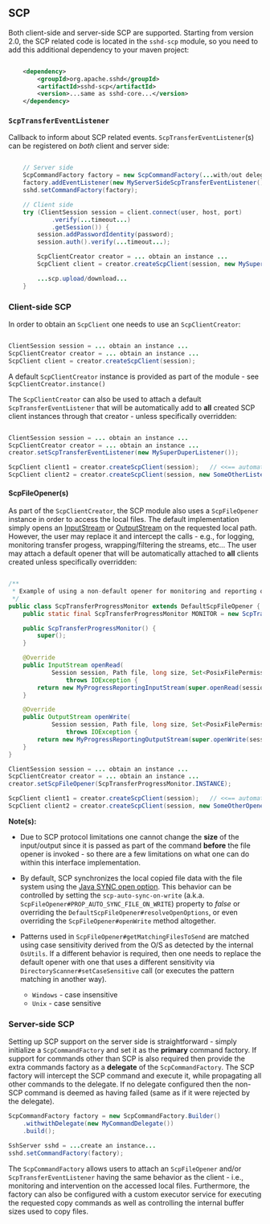 ## SCP

Both client-side and server-side SCP are supported. Starting from version 2.0, the SCP related code is located in the `sshd-scp` module, so you need
to add this additional dependency to your maven project:

```xml

    <dependency>
        <groupId>org.apache.sshd</groupId>
        <artifactId>sshd-scp</artifactId>
        <version>...same as sshd-core...</version>
    </dependency>

```

### `ScpTransferEventListener`

Callback to inform about SCP related events. `ScpTransferEventListener`(s) can be registered on *both* client and server side:

```java

    // Server side
    ScpCommandFactory factory = new ScpCommandFactory(...with/out delegate..);
    factory.addEventListener(new MyServerSideScpTransferEventListener());
    sshd.setCommandFactory(factory);

    // Client side
    try (ClientSession session = client.connect(user, host, port)
            .verify(...timeout...)
            .getSession()) {
        session.addPasswordIdentity(password);
        session.auth().verify(...timeout...);

        ScpClientCreator creator = ... obtain an instance ...
        ScpClient client = creator.createScpClient(session, new MySuperDuperListener());

        ...scp.upload/download...
    }
```

### Client-side SCP

In order to obtain an `ScpClient` one needs to use an `ScpClientCreator`:

```java

ClientSession session = ... obtain an instance ...
ScpClientCreator creator = ... obtain an instance ...
ScpClient client = creator.createScpClient(session);

```

A default `ScpClientCreator` instance is provided as part of the module - see `ScpClientCreator.instance()`

The `ScpClientCreator` can also be used to attach a default `ScpTransferEventListener` that will be automatically
add to **all** created SCP client instances through that creator - unless specifically overridden:

```java

ClientSession session = ... obtain an instance ...
ScpClientCreator creator = ... obtain an instance ...
creator.setScpTransferEventListener(new MySuperDuperListener());

ScpClient client1 = creator.createScpClient(session);   // <<== automatically uses MySuperDuperListener
ScpClient client2 = creator.createScpClient(session, new SomeOtherListener());   // <<== uses SomeOtherListener instead of MySuperDuperListener

```

#### ScpFileOpener(s)

As part of the `ScpClientCreator`, the SCP module also uses a `ScpFileOpener` instance in order to access
the local files. The default implementation simply opens an [InputStream](https://docs.oracle.com/javase/8/docs/api/java/io/InputStream.html)
or [OutputStream](https://docs.oracle.com/javase/8/docs/api/java/io/OutputStream.html) on the requested local path. However,
the user may replace it and intercept the calls - e.g., for logging, monitoring transfer progess, wrapping/filtering the streams, etc...
The user may attach a default opener that will be automatically attached to **all** clients created unless specifically overridden:

```java

/**
 * Example of using a non-default opener for monitoring and reporting on transfer progress
 */
public class ScpTransferProgressMonitor extends DefaultScpFileOpener {
    public static final ScpTransferProgressMonitor MONITOR = new ScpTransferProgressMonitor();

    public ScpTransferProgressMonitor() {
        super();
    }

    @Override
    public InputStream openRead(
            Session session, Path file, long size, Set<PosixFilePermission> permissions, OpenOption... options)
                throws IOException {
        return new MyProgressReportingInputStream(super.openRead(session, file, size, permissions, options), size /* how much is expected */);
    }

    @Override
    public OutputStream openWrite(
            Session session, Path file, long size, Set<PosixFilePermission> permissions, OpenOption... options)
                throws IOException {
        return new MyProgressReportingOutputStream(super.openWrite(session, file, size, permissions, options), size /* how much is expected */);
    }
}

ClientSession session = ... obtain an instance ...
ScpClientCreator creator = ... obtain an instance ...
creator.setScpFileOpener(ScpTransferProgressMonitor.INSTANCE);

ScpClient client1 = creator.createScpClient(session);   // <<== automatically uses ScpTransferProgressMonitor
ScpClient client2 = creator.createScpClient(session, new SomeOtherOpener());   // <<== uses SomeOtherOpener instead of ScpTransferProgressMonitor

```

**Note(s):**

* Due to SCP protocol limitations one cannot change the **size** of the input/output since it is passed as part of the command
**before** the file opener is invoked - so there are a few limitations on what one can do within this interface implementation.

* By default, SCP synchronizes the local copied file data with the file system using the [Java SYNC open option](https://docs.oracle.com/javase/8/docs/api/java/nio/file/StandardOpenOption.html#SYNC).
This behavior can be controlled by setting the `scp-auto-sync-on-write` (a.k.a. `ScpFileOpener#PROP_AUTO_SYNC_FILE_ON_WRITE`) property to _false_
or overriding the `DefaultScpFileOpener#resolveOpenOptions`, or even overriding the `ScpFileOpener#openWrite` method altogether.

* Patterns used in `ScpFileOpener#getMatchingFilesToSend` are matched using case sensitivity derived from the O/S as detected by
the internal `OsUtils`. If a different behavior is required, then one needs to replace the default opener with one that uses a
different sensitivity via `DirectoryScanner#setCaseSensitive` call (or executes the pattern matching in another way).

    * `Windows` - case insensitive
    * `Unix` - case sensitive

### Server-side SCP

Setting up SCP support on the server side is straightforward - simply initialize a `ScpCommandFactory` and
set it as the **primary** command factory. If support for commands other than SCP is also required then provide
the extra commands factory as a **delegate** of the `ScpCommandFactory`. The SCP factory will intercept the SCP
command and execute it, while propagating all other commands to the delegate. If no delegate configured then the
non-SCP command is deemed as having failed (same as if it were rejected by the delegate).

```java
ScpCommandFactory factory = new ScpCommandFactory.Builder()
    .withwithDelegate(new MyCommandDelegate())
    .build();

SshServer sshd = ...create an instance...
sshd.setCommandFactory(factory);
```

The `ScpCommandFactory` allows users to attach an `ScpFileOpener` and/or `ScpTransferEventListener` having the same behavior as the client - i.e.,
monitoring and intervention on the accessed local files. Furthermore, the factory can also be configured with a custom executor service for
executing the requested copy commands as well as controlling the internal buffer sizes used to copy files.
